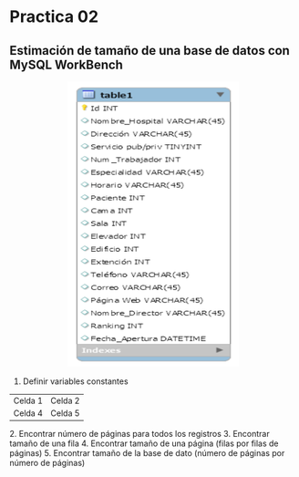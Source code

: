 # Practica 02

## Estimación de tamaño de una base de datos con MySQL WorkBench

<div align="center"><img  alt="rename_screenshot" src="ADB.png" width= "300" height="500"></div>

  1.	Definir variables constantes
   <div align="center">
        <table class="egt">
          <tr>
            <td>Celda 1</td>
            <td>Celda 2</td>
          </tr>
          <tr>
            <td>Celda 4</td>
            <td>Celda 5</td>
          </tr>
          </table>
  </div>
  2.	Encontrar número de páginas para todos los registros
  3.	Encontrar tamaño de una  fila 
  4.	Encontrar tamaño de una página (filas por filas de páginas)
  5.	Encontrar tamaño de la base de dato (número de páginas por número de páginas)





